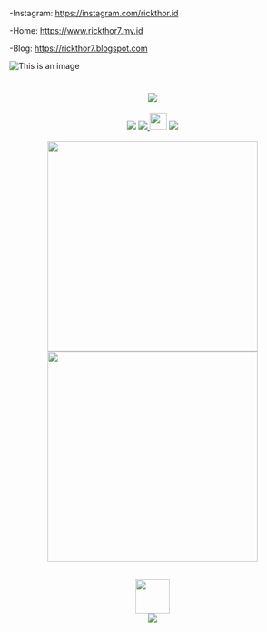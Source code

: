 -Instagram: https://instagram.com/rickthor.id 

-Home: https://www.rickthor7.my.id

-Blog: https://rickthor7.blogspot.com

<!---
rickthor7/rickthor7 is a ✨ special ✨ repository because its `README.md` (this file) appears on your GitHub profile.
You can click the Preview link to take a look at your changes.
--->
![This is an image](https://s10.gifyu.com/images/MOSHED-2022-2-1-16-54-43.gif)

<h1 align="center">
  <a href="#">
    <img src="https://readme-typing-svg.herokuapp.com/?lines=Hey,+There!+👋;Err+here's+Rickthor7+🗿..;Nice+to+meet+you!&center=true&size=30">
  </a>
</h1>
<p align="center">
  <a href="https://twetter.com/rickganzzxploit.id" alt="My Instagram">
    <img src="https://img.shields.io/twitter/follow/aminoxix.svg?label=Follow+:+aminoxix&style=social" /></a>
  <a href="https://linktr.ee/aminol9" alt="LinkTree">
    <img src="https://komarev.com/ghpvc/?username=amino19&style=flat-square&color=4c8ed9"> </a>
  <a href="https://linktr.ee/aminol9" alt="LinkTree">
    <img src="https://emojis.slackmojis.com/emojis/images/1593555389/9579/blob_excited.gif?1593555389" width="30"/></a>
  <a href="https://www.rickthor7.my.id" alt="LinkTree">
    <img src="https://activity-graph.herokuapp.com/graph?username=amino19&theme=dracula&bg_color=00000000&color=878787&line=4c8ed9&point=00000000&area=true&hide_border=true"></a><br><br>
  <a href="https://www.rickthor7.my.id" alt="LinkTree">
    <img width="370px" src="https://github-readme-stats.vercel.app/api?username=amino19&custom_title=In+Data+We+Trust&show_icons=true&hide_border=true&count_private=true&bg_color=00000000&title_color=58a6fe&text_color=878787&icon_color=58a6fe&cache_seconds=1800" /></a>
  <a href="https://www.rickthor7.my.id" alt="Rickthor7 web">
    <img width="370px" src="https://github-readme-streak-stats.herokuapp.com/?user=amino19&background=00000000&hide_border=true&stroke=878787&ring=4c8ed9&fire=4c8ed9&currStreakNum=878787&sideNums=878787&currStreakLabel=878787&sideLabels=878787&dates=878787" /></a><br>
</br>
</p>
<p align="center">
  <a href="https://dsc.gg/devstrons" alt="LinkTree">
    <img src="https://media.giphy.com/media/LnQjpWaON8nhr21vNW/giphy.gif" width="60"></a><br />
<a href="https://dsc.gg/devstrons" alt="DEVSTRONS' Discord">
  <img src="https://img.shields.io/discord/857641826953854987?color=blue&label=DEVSTRONS'&logo=discord" /></a>
</p>
